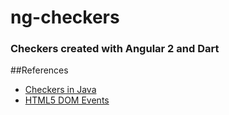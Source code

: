 # ng-checkers

### Checkers created with Angular 2 and Dart

##References

- [Checkers in Java](http://math.hws.edu/eck/cs124/javanotes3/source/Checkers.java)
- [HTML5 DOM Events](http://www.w3schools.com/jsref/dom_obj_event.asp)
